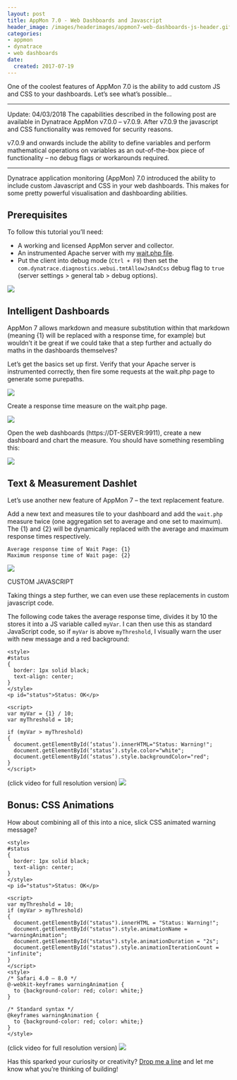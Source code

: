 ```yaml
---
layout: post
title: AppMon 7.0 - Web Dashboards and Javascript
header_image: /images/headerimages/appmon7-web-dashboards-js-header.gif
categories:
- appmon
- dynatrace
- web dashboards
date:
  created: 2017-07-19
---
```


One of the coolest features of AppMon 7.0 is the ability to add custom JS and CSS to your dashboards. Let’s see what’s possible…

<!-- more -->

---

Update: 04/03/2018
The capabilities described in the following post are available in Dynatrace AppMon v7.0.0 – v7.0.9. After v7.0.9 the javascript and CSS functionality was removed for security reasons.

v7.0.9 and onwards include the ability to define variables and perform mathematical operations on variables as an out-of-the-box piece of functionality – no debug flags or workarounds required.

---

Dynatrace application monitoring (AppMon) 7.0 introduced the ability to include custom Javascript and CSS in your web dashboards. This makes for some pretty powerful visualisation and dashboarding abilities.

## Prerequisites

To follow this tutorial you’ll need:

- A working and licensed AppMon server and collector.
- An instrumented Apache server with my [wait.php file](https://github.com/agardnerIT/XAMPP-Pages/blob/master/wait.php).
- Put the client into debug mode (`Ctrl + F9`) then set the `com.dynatrace.diagnostics.webui.tmtAllowJsAndCss` debug flag to `true` (server settings > general tab > debug options).

![](../images/postimages/appmon7-web-dashboards-1.png)

## Intelligent Dashboards

AppMon 7 allows markdown and measure substitution within that markdown (meaning {1} will be replaced with a response time, for example) but wouldn’t it be great if we could take that a step further and actually do maths in the dashboards themselves?

Let’s get the basics set up first. Verify that your Apache server is instrumented correctly, then fire some requests at the wait.php page to generate some purepaths.

![](../images/postimages/appmon7-web-dashboards-2.jpg)

Create a response time measure on the wait.php page.

![](../images/postimages/appmon7-web-dashboards-3.jpg)

Open the web dashboards (https://DT-SERVER:9911), create a new dashboard and chart the measure. You should have something resembling this:

![](../images/postimages/appmon7-web-dashboards-4.png)

## Text & Measurement Dashlet

Let’s use another new feature of AppMon 7 – the text replacement feature.

Add a new text and measures tile to your dashboard and add the `wait.php` measure twice (one aggregation set to average and one set to maximum). The {1} and {2} will be dynamically replaced with the average and maximum response times respectively.

```
Average response time of Wait Page: {1}
Maximum response time of Wait page: {2}
```

![](../images/postimages/appmon7-web-dashboards-5.png)

CUSTOM JAVASCRIPT

Taking things a step further, we can even use these replacements in custom javascript code.

The following code takes the average response time, divides it by 10 the stores it into a JS variable called `myVar`. I can then use this as standard JavaScript code, so if `myVar` is above `myThreshold`, I visually warn the user with new message and a red background:

```
<style>
#status
{
  border: 1px solid black;
  text-align: center;
}
</style>
<p id="status">Status: OK</p>

<script>
var myVar = {1} / 10;
var myThreshold = 10;

if (myVar > myThreshold)
{
  document.getElementById(‘status’).innerHTML="Status: Warning!";
  document.getElementById(‘status’).style.color="white";
  document.getElementById(‘status’).style.backgroundColor="red";
}
</script>
```

(click video for full resolution version)
![](../images/postimages/appmon7-web-dashboards-6.gif)

## Bonus: CSS Animations

How about combining all of this into a nice, slick CSS animated warning message?

```
<style>
#status
{
  border: 1px solid black;
  text-align: center;
}
</style>
<p id="status">Status: OK</p>

<script>
var myThreshold = 10;
if (myVar > myThreshold)
{
  document.getElementById("status").innerHTML = "Status: Warning!";
  document.getElementById("status").style.animationName = "warningAnimation";
  document.getElementById("status").style.animationDuration = "2s";
  document.getElementById("status").style.animationIterationCount = "infinite";
}
</script>
<style>
/* Safari 4.0 – 8.0 */
@-webkit-keyframes warningAnimation {
  to {background-color: red; color: white;}
}

/* Standard syntax */
@keyframes warningAnimation {
  to {background-color: red; color: white;}
}
</style>
```

(click video for full resolution version)
![](../images/postimages/appmon7-web-dashboards-7.gif)

Has this sparked your curiosity or creativity? [Drop me a line](../contact.md) and let me know what you’re thinking of building!
